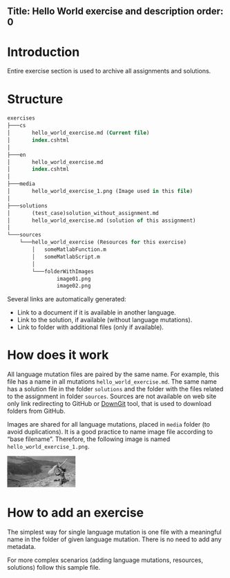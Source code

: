 Title: Hello World exercise and description
order: 0
---
# Introduction
Entire exercise section is used to archive all assignments and solutions.

# Structure 
``` sql
exercises
├───cs
│       hello_world_exercise.md (Current file)                   
│       index.cshtml
│
├───en
│       hello_world_exercise.md
│       index.cshtml
│
├───media
│       hello_world_exercise_1.png (Image used in this file)
│
├───solutions
│       (test_case)solution_without_assignment.md
│       hello_world_exercise.md (solution of this assignment)
│
└───sources
    └───hello_world_exercise (Resources for this exercise)
        │   someMatlabFunction.m
        │   someMatlabScript.m
        │
        └───folderWithImages 
                image01.png
                image02.png
```


Several links are automatically generated: 
- Link to a document if it is available in another language.
- Link to the solution, if available (without language mutations).
- Link to folder with additional files (only if available).

# How does it work 
All language mutation files are paired by the same name. For example, this file has a name in all mutations `hello_world_exercise.md`. The same name has a solution file in the folder `solutions` and the folder with the files related to the assignment in folder `sources`. Sources are not available on web site only link redirecting to GitHub or [DownGit](https://minhaskamal.github.io/DownGit/#/Home) tool, that is used to download folders from GitHub. 

Images are shared for all language mutations, placed in `media` folder (to avoid duplications). It is a good practice to name image file according to “base filename”. Therefore, the following image is named `hello_world_exercise_1.png`. 

![](../media/hello_world_exercise_1.png)

# How to add an exercise
The simplest way for single language mutation is one file with a meaningful name in the folder of given language mutation. There is no need to add any metadata.

For more complex scenarios (adding language mutations, resources, solutions) follow this sample file. 



